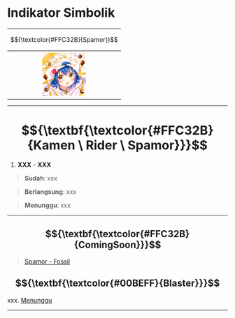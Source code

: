 # Indikator Simbolik
<div align="center">
<table style="margin-left: auto; margin-right: auto;"><tr>
  <td><p align="center">
    $${\textcolor{#FFC32B}{Spamor}}$$
  </p></td></tr><tr><th>
    <img src="https://github.com/Minecube1510/s4mpl3_m3m0ry/blob/main/B1-Main_Images_Storage/B1.001-BTC_Symbols/b02_SJL.png", width="100">
  </th></tr>
</table>
</div>

---
# $${\textbf{\textcolor{#FFC32B}{Kamen \ Rider \ Spamor}}}$$

1. **XXX** - **XXX**
> **Sudah**:
> xxx

> **Berlangsung**:
> xxx

> **Menunggu**:
> xxx

---
## $${\textbf{\textcolor{#FFC32B}{ComingSoon}}}$$
> [Spamor - Fossil](CS)

$${\textbf{\textcolor{#00BEFF}{Blaster}}}$$
---
xxx. [Menunggu](CS)

---
